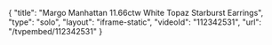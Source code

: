 {
    "title": "Margo Manhattan 11.66ctw White Topaz Starburst Earrings",
    "type": "solo",
    "layout": "iframe-static",
    "videoId": "112342531",
    "url": "\/tvpembed\/112342531"
}